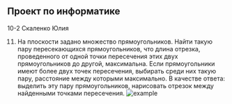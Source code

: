 ## Проект по информатике
10-2 Скаленко Юлия

11. На плоскости задано множество прямоугольников. Найти такую пару пересекающихся прямоугольников, что длина отрезка, проведенного от одной точки пересечения этих двух прямоугольников до другой, максимальна. Если прямоугольники имеют более двух точек пересечения, выбирать среди них такую пару, расстояние между которыми максимально. В качестве ответа: выделить эту пару прямоугольников, нарисовать отрезок между найденными точками пересечения.
![example](https://user-images.githubusercontent.com/112695669/233141724-d764be8f-71bf-49bc-a45e-85a9fe9444b8.png)
